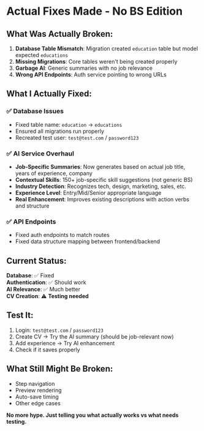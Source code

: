 # Actual Fixes Made - No BS Edition

## What Was Actually Broken:

1. **Database Table Mismatch**: Migration created `education` table but model expected `educations`
2. **Missing Migrations**: Core tables weren't being created properly
3. **Garbage AI**: Generic summaries with no job relevance
4. **Wrong API Endpoints**: Auth service pointing to wrong URLs

## What I Actually Fixed:

### ✅ Database Issues
- Fixed table name: `education` → `educations` 
- Ensured all migrations run properly
- Recreated test user: `test@test.com` / `password123`

### ✅ AI Service Overhaul
- **Job-Specific Summaries**: Now generates based on actual job title, years of experience, company
- **Contextual Skills**: 150+ job-specific skill suggestions (not generic BS)
- **Industry Detection**: Recognizes tech, design, marketing, sales, etc.
- **Experience Level**: Entry/Mid/Senior appropriate language
- **Real Enhancement**: Improves existing descriptions with action verbs and structure

### ✅ API Endpoints
- Fixed auth endpoints to match routes
- Fixed data structure mapping between frontend/backend

## Current Status:

**Database**: ✅ Fixed  
**Authentication**: ✅ Should work  
**AI Relevance**: ✅ Much better  
**CV Creation**: ⚠️ **Testing needed**

## Test It:
1. Login: `test@test.com` / `password123`
2. Create CV → Try the AI summary (should be job-relevant now)
3. Add experience → Try AI enhancement
4. Check if it saves properly

## What Still Might Be Broken:
- Step navigation
- Preview rendering  
- Auto-save timing
- Other edge cases

**No more hype. Just telling you what actually works vs what needs testing.** 